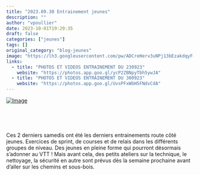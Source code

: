 ```yaml
---
title: "2023.09.30 Entrainement jeunes"
description: ""
author: "vpoullier"
date: 2023-10-01T19:29:35
draft: false
categories: ["jeunes"]
tags: []
original_category: "blog-jeunes"
image: "https://lh3.googleusercontent.com/pw/ADCreHerv3uNPj13bEzakdqyF-zYmTzNrPh5EmI8tnBvJOPRF9uhCMkBAc6UQMXNNlkX_p13kJd0Xt-IHy0ihLEWR6TOYAfwnJCfVcjoiWza8AudMIfmW6a7t1Ju7KPXGcvqCyuL9iZi4fW5SdiC0hODzQT1qw=w1803-h811-s-no?authuser=0"
links:
  - title: "PHOTOS ET VIDEOS ENTRAINEMENT DU 230923"
    website: "https://photos.app.goo.gl/ycP2ZBNpyTbh5ywJA"
  - title: "PHOTOS ET VIDEOS ENTRAINEMENT DU 300923"
    website: "https://photos.app.goo.gl/UvsPFxWbH5FNdvCdA"
---
```


[![Image](https://lh3.googleusercontent.com/pw/ADCreHdrvSRjApN9-KC4gqNu_BE6G66YksBX7kQJXMWqlxc_CrrYJqa1-TwdMyFPO9Auj_6ZnseRSN0RmPFKCZ0J7Noge0h-dGeub9TegYaOjCh5uOY2_LovsXU7bQQlQ5ol67OosmJqJvmWLTiM4RbGvkaqXw=w1024-h768-s-no?authuser=0)](https://lh3.googleusercontent.com/pw/ADCreHdrvSRjApN9-KC4gqNu_BE6G66YksBX7kQJXMWqlxc_CrrYJqa1-TwdMyFPO9Auj_6ZnseRSN0RmPFKCZ0J7Noge0h-dGeub9TegYaOjCh5uOY2_LovsXU7bQQlQ5ol67OosmJqJvmWLTiM4RbGvkaqXw=w1024-h768-s-no?authuser=0)

&nbsp;

&nbsp;

Ces 2 derniers samedis ont été les derniers entrainements route côté jeunes. Exercices de sprint, de courses et de relais dans les différents groupes de niveau. Des jeunes en pleine forme qui pourront désormais s’adonner au VTT&nbsp;! Mais avant cela, des petits ateliers sur la technique, le nettoyage, la sécurité en autre sont prévus dès la semaine prochaine avant d’aller sur les chemins et sous-bois.
